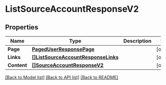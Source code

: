 # ListSourceAccountResponseV2

## Properties

Name | Type | Description | Notes
------------ | ------------- | ------------- | -------------
**Page** | [**PagedUserResponsePage**](PagedUserResponse_page.md) |  | [optional] 
**Links** | [**[]ListSourceAccountResponseLinks**](ListSourceAccountResponse_links.md) |  | [optional] 
**Content** | [**[]SourceAccountResponseV2**](SourceAccountResponseV2.md) |  | [optional] 

[[Back to Model list]](../README.md#documentation-for-models) [[Back to API list]](../README.md#documentation-for-api-endpoints) [[Back to README]](../README.md)



